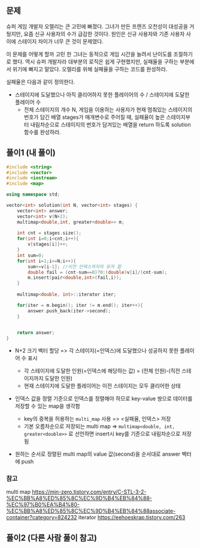 ## 문제
슈퍼 게임 개발자 오렐리는 큰 고민에 빠졌다. 그녀가 만든 프랜즈 오천성이 대성공을 거뒀지만, 요즘 신규 사용자의 수가 급감한 것이다. 원인은 신규 사용자와 기존 사용자 사이에 스테이지 차이가 너무 큰 것이 문제였다.

이 문제를 어떻게 할까 고민 한 그녀는 동적으로 게임 시간을 늘려서 난이도를 조절하기로 했다. 역시 슈퍼 개발자라 대부분의 로직은 쉽게 구현했지만, 실패율을 구하는 부분에서 위기에 빠지고 말았다. 오렐리를 위해 실패율을 구하는 코드를 완성하라.

실패율은 다음과 같이 정의한다.
- 스테이지에 도달했으나 아직 클리어하지 못한 플레이어의 수 / 스테이지에 도달한 플레이어 수
  - 전체 스테이지의 개수 N, 게임을 이용하는 사용자가 현재 멈춰있는 스테이지의 번호가 담긴 배열 stages가 매개변수로 주어질 때, 실패율이 높은 스테이지부터 내림차순으로 스테이지의 번호가 담겨있는 배열을 return 하도록 solution 함수를 완성하라.

## 풀이1 (내 풀이)
```c++
#include <string>
#include <vector>
#include <iostream>
#include <map>

using namespace std;

vector<int> solution(int N, vector<int> stages) {
    vector<int> answer;
    vector<int> v(N+2);
    multimap<double,int, greater<double>> m;
    
    int cnt = stages.size();
    for(int i=0;i<cnt;i++){
        v[stages[i]]++;
    }
    int sum=0;
    for(int i=1;i<=N;i++){
        sum+=v[i-1]; //이전 인덱스까지의 유저 합
        double fail = (cnt-sum==0)?0:(double)v[i]/(cnt-sum);
        m.insert(pair<double,int>(fail,i));
    }
    
    multimap<double, int>::iterator iter;

    for(iter = m.begin(); iter != m.end(); iter++){
        answer.push_back(iter->second);
    }

    
    return answer;
}
```
- N+2 크기 벡터 할당 => 각 스테이지(=인덱스)에 도달했으나 성공하지 못한 플레이어 수 표시 
  - 각 스테이지에 도달한 인원(=인덱스에 해당하는 값) = (전체 인원)-(직전 스테이지까지 도달한 인원)
  - 현재 스테이지에 도달한 플레이어는 이전 스테이지는 모두 클리어한 상태

- 인덱스 값을 정렬 기준으로 인덱스를 정렬해야 하므로 key-value 쌍으로 데이터를 저장할 수 있는 map을 생각함
  - key의 중복을 허용하는 `multi_map` 사용 => <실패율, 인덱스> 저장
  - 기본 오름차순으로 저장되는 multi map => `multimap<double, int, greater<double>>` 로 선언하면 insert시 key를 기준으로 내림차순으로 저장됨
  
- 원하는 순서로 정렬된 multi map의 value 값(second)을 순서대로 answer 벡터에 push 

### 참고
multi map
https://min-zero.tistory.com/entry/C-STL-3-2-%EC%BB%A8%ED%85%8C%EC%9D%B4%EB%84%88-%EC%97%B0%EA%B4%80-%EC%BB%A8%ED%85%8C%EC%9D%B4%EB%84%88associate-container?category=824232
iterator
https://eehoeskrap.tistory.com/263

## 풀이2 (다른 사람 풀이 참고)
